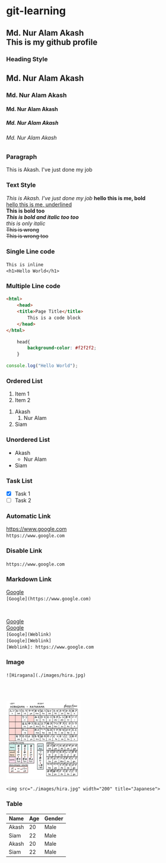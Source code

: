 # git-learning
Md. Nur Alam Akash <br/>
This is my github profile 
---
### Heading Style

## Md. Nur Alam Akash 
### Md. Nur Alam Akash
#### Md. Nur Alam Akash
##### Md. Nur Alam Akash
###### Md. Nur Alam Akash

### Paragraph 
<p>This is Akash. I've just done my job</p>

### Text Style
<i>This is Akash. I've just done my job</i>
<b>hello this is me, bold</b>  
<u>hello this is me, underlined</u>  
__This is bold too__  
___This is bold and italic too too___  
_this is only italic_  
<del>This is wrong</del>  
~~This is wrong too~~

### Single Line code
`This is inline`  
`<h1>Hello World</h1>`


### Multiple Line code
```html  
<html>
    <head>
    <title>Page Title</title>
        This is a code block
    </head>
</html>
```

```CSS
    head{
        background-color: #f2f2f2;
    }
```

```javascript
console.log("Hello World");
```


### Ordered List
<ol>
<li>Item 1</li>
<li>Item 2</li>
</ol>

1. Akash
    1. Nur Alam
2. Siam


### Unordered List
- Akash
    - Nur Alam
- Siam

### Task List
- [x] Task 1
- [ ] Task 2

### Automatic Link
https://www.google.com  
`https://www.google.com`

### Disable Link
`https://www.google.com`

### Markdown Link
[Google](https://www.google.com)  
`[Google](https://www.google.com)`

<br/>

[Google][Weblink]  
[Google](Weblink)  
`[Google](Weblink)`  
`[Google][Weblink]`  
`[Weblink]: https://www.google.com`

<!-- All link is here -->
[Weblink]: https://www.google.com

### Image
<!-- ![Hiragana](./images/hira.jpg) -->
`![Hiragana](./images/hira.jpg)`  

<br/><br/>

<img src="./images/hira.jpg" width="200" title="Japanese">  

```<img src="./images/hira.jpg" width="200" title="Japanese">```

### Table
| Name | Age | Gender |
| --- | --- | --- |
| Akash | 20 | Male |
| Siam | 22 | Male |
| Akash | 20 | Male |
| Siam | 22 | Male |






